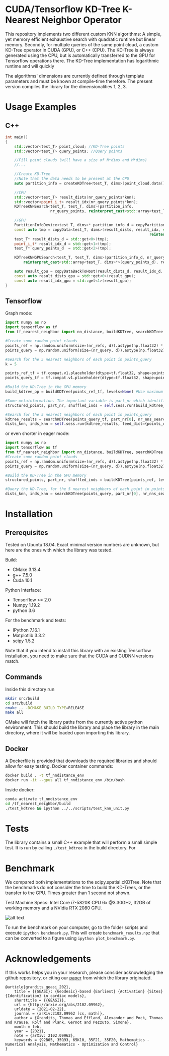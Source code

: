 # CUDA/Tensorflow KD-Tree K-Nearest Neighbor Operator
This repository implements two different custom KNN algorithms: A simple, yet memory efficient exhaustive search with quadratic runtime but linear memory. 
Secondly, for multiple queries of the same point cloud, a custom KD-Tree operator in CUDA (GPU), or C++ (CPU). The KD-Tree is always generated using the CPU, but is automatically transferred to the GPU for Tensorflow operations there. The KD-Tree implementation has logarithmic runtime and will quickly

The algorithms' dimensions are currently defined through template parameters and must be known at compile-time therefore. The present version compiles the library for the dimensionalities 1, 2, 3.

# Usage Examples

C++
---------
```cpp
int main()
{
    std::vector<test_T> point_cloud; //KD-Tree points
    std::vector<test_T> query_points; //Query points

    //Fill point clouds (will have a size of N*dims and M*dims)
    //...

    //Create KD-Tree
    //Note that the data needs to be present at the CPU
    auto partition_info = createKDTree<test_T, dims>(point_cloud.data(), nr_points, levels);

    //CPU
    std::vector<test_T> result_dists(nr_query_points*knn);
    std::vector<point_i_t> result_idx(nr_query_points*knn);
    KDTreeKNNSearch<test_T, test_T, dims>(partition_info, 
                    nr_query_points, reinterpret_cast<std::array<test_T, dims>*>(query_points.data()), result_dists.data(), result_idx.data(), knn, levels);

    //GPU
    PartitionInfoDevice<test_T, dims>* partition_info_d = copyPartitionToGPU<test_T, dims>(partition_info);
    const auto tmp = copyData<test_T, dims>(result_dists, result_idx, std::vector<std::array<test_T, dims>>(reinterpret_cast<std::array<test_T, dims>*>(query_points.data()), 
                                                                reinterpret_cast<std::array<test_T, dims>*>(query_points.data()) + query_points.size() / dims));
    test_T* result_dists_d = std::get<0>(tmp);
    point_i_t* result_idx_d = std::get<1>(tmp);
    test_T* query_points_d  = std::get<2>(tmp);

    KDTreeKNNGPUSearch<test_T, test_T, dims>(partition_info_d, nr_query_points, 
        reinterpret_cast<std::array<test_T, dims>*>(query_points_d), result_dists_d, result_idx_d, knn, levels);

    auto result_gpu = copyDataBackToHost(result_dists_d, result_idx_d, nr_query_points, knn);
    const auto result_dists_gpu = std::get<0>(result_gpu);
    const auto result_idx_gpu = std::get<1>(result_gpu);
}
```

Tensorflow
----------
Graph mode:
```python
import numpy as np
import tensorflow as tf
from tf_nearest_neighbor import nn_distance, buildKDTree, searchKDTree

#Create some random point clouds
points_ref = np.random.uniform(size=(nr_refs, d)).astype(np.float32) * 1e3
points_query = np.random.uniform(size=(nr_query, d)).astype(np.float32) * 1e3

#Search for the 5 nearest neighbors of each point in points_query
k = 5

points_ref_tf = tf.compat.v1.placeholder(dtype=tf.float32, shape=points_ref.shape)
points_query_tf = tf.compat.v1.placeholder(dtype=tf.float32, shape=points_query.shape)

#Build the KD-Tree in the GPU memory
build_kdtree_op = buildKDTree(points_ref_tf, levels=None) #Use maximum available levels

#Some metainformation. The important variable is part_nr which identifies the tree
structured_points, part_nr, shuffled_inds = self.sess.run(build_kdtree_op, feed_dict={points_ref_tf: points_ref})

#Search for the 5 nearest neighbors of each point in points_query
kdtree_results = searchKDTree(points_query_tf, part_nr[0], nr_nns_searches=k, shuffled_inds=shuffled_inds.astype(np.int32))
dists_knn, inds_knn = self.sess.run(kdtree_results, feed_dict={points_query_tf: points_query})
```

or even shorter in eager mode:
```python
import numpy as np
import tensorflow as tf
from tf_nearest_neighbor import nn_distance, buildKDTree, searchKDTree
#Create some random point clouds
points_ref = np.random.uniform(size=(nr_refs, d)).astype(np.float32) * 1e3
points_query = np.random.uniform(size=(nr_query, d)).astype(np.float32) * 1e3

#Build the KD-Tree in the GPU memory
structured_points, part_nr, shuffled_inds = buildKDTree(points_ref, levels=None) #Use maximum available levels

#Query the KD-Tree, for the 5 nearest neighbors of each point in points_query
dists_knn, inds_knn = searchKDTree(points_query, part_nr[0], nr_nns_searches=5, shuffled_inds=shuffled_inds)
```

# Installation

Prerequisites
-------------
Tested on Ubuntu 18.04. Exact minimal version numbers are unknown, but here are the ones with which the library was tested.

Build:
- CMake 3.13.4
- g++ 7.5.0
- Cuda 10.1

Python Interface:
- Tensorflow >= 2.0
- Numpy 1.19.2
- python 3.6

For the benchmark and tests:
- IPython 7.16.1
- Matplotlib 3.3.2
- scipy 1.5.2

Note that if you intend to install this library with an existing Tensorflow installation, you need to make sure that the CUDA
and CUDNN versions match.

Commands
--------
Inside this directory run

```bash
mkdir src/build
cd src/build
cmake .. -DCMAKE_BUILD_TYPE=RELEASE
make all
```
CMake will fetch the library paths from the currently active python environment. This should build the library and place the library in the main directory, where it will be loaded upon importing this library.

Docker
------
A Dockerfile is provided that downloads the required libraries and should allow for easy testing.
Docker container commands:
```bash
docker build . -t tf_nndistance_env
docker run -it --gpus all tf_nndistance_env /bin/bash
```

Inside docker:
```bash
conda activate tf_nndistance_env
cd /tf_nearest_neighbor/build
./test_kdtree && ipython ../../scripts/test_knn_unit.py
```

# Tests
The library contains a small C++ example that will perform a small simple test. It is run by calling `./test_kdtree` in the build directory. For 

# Benchmark

We compared both implementations to the scipy.spatial.cKDTree. Note that the benchmarks do not consider the time to build the KD-Trees, or the transfer to the GPU. Times greater than 1 second not shown.

Test Machine Specs: Intel Core i7-5820K CPU 6x @3.30GHz, 32GB of working memory and a NVidia RTX 2080 GPU.

![alt text](benchmark.png "Benchmark")

To run the benchmark on your computer, go to the folder scripts and execute `ipython benchmark.py`. This will create `benchmark_results.npz` that can be converted to a figure using `ipython plot_benchmark.py`.

# Acknowledgements

If this works helps you in your research, please consider acknowledging the github repository, or citing our [paper](https://arxiv.org/abs/2102.09962) from which the library originated.

```
@article{grandits_geasi_2021,
	title = {{GEASI}: {Geodesic}-based {Earliest} {Activation} {Sites} {Identification} in cardiac models},
	shorttitle = {{GEASI}},
	url = {http://arxiv.org/abs/2102.09962},
	urldate = {2021-02-22},
	journal = {arXiv:2102.09962 [cs, math]},
	author = {Grandits, Thomas and Effland, Alexander and Pock, Thomas and Krause, Rolf and Plank, Gernot and Pezzuto, Simone},
	month = feb,
	year = {2021},
	note = {arXiv: 2102.09962},
	keywords = {92B05, 35Q93, 65K10, 35F21, 35F20, Mathematics - Numerical Analysis, Mathematics - Optimization and Control}
}
```

